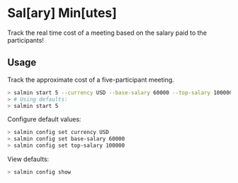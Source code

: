# Sal\[ary] Min\[utes]

Track the real time cost of a meeting based on the salary paid to the participants!

## Usage

Track the approximate cost of a five-participant meeting.

```sh
> salmin start 5 --currency USD --base-salary 60000 --top-salary 100000
> # Using defaults:
> salmin start 5
```

Configure default values:

```sh
> salmin config set currency USD
> salmin config set base-salary 60000
> salmin config set top-salary 100000
```

View defaults:

```sh
> salmin config show
```

